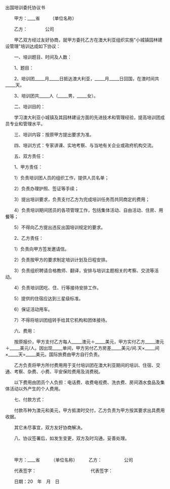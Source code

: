 



出国培训委托协议书



 

　　甲方：____省　　 （单位名称）　 

　　乙方：　　　　公司　　

　　甲乙双方经过友好协商，就甲方委托乙方在澳大利亚组织实施"小城镇园林建设管理"培训达成如下协议：

　　一、培训题目、时间及人数：

　　1、题目：

　　2、培训团_____月_____日抵达澳大利亚，_____月_____日回国，在澳时间共_____天。

　　3、培训团共_____人（_____男，_____女）。

　　二、培训目的：

　　学习澳大利亚小城镇及其园林建设方面的先进技术和管理经验，提高培训团成员专业和管理水平。

　　三、培训内容：按原甲方提出要求为准。

　　四、培训方式：专家讲课、实地考察、与当地有关企业或政府机构交流。

　　五、双方责任：

　　1、甲方责任：

　　1）负责培训团人员的组织工作，提供人员名单；

　　2）负责办理护照、签证等手续；

　　3）提出培训要求，负责支付乙方为完成培训任务而共同商定的费用；

　　4）负责培训期间团员的各项管理工作，包括集体活动、自由活动、住房、用餐等；

　　5）不得向乙方提出违反出国培训规定的要求。

　　2、乙方责任：

　　1）负责向甲方签发邀请信。

　　2）负责按甲方的要求制定培训计划及日程安排。

　　3）负责组织聘请合格教师、翻译，安排与培训主题相关的考察、交流等活动。

　　4）负责培训团吃、住、行等接待安排工作。

　　5）提供的住宿应达到三星级标准。

　　6）保证活动用车。

　　7）不得将培训团组转手给其它机构和团体接待。

　　六、费用：

　　按原报价，甲方支付乙方每人_____澳元＋_____美元，甲方实付乙方_____澳元＋_____美元/人。因出现_____单间，甲方另付乙方房差_____美元/间.天×_____间×_____天=_____美元。国际旅费由甲方自行负责。

　　乙方负责将甲方所付费用用于支付培训团在澳大利亚期间的培训、住宿、交通、考察、杂费、小费、平安保险费用及消费税。

　　以下费用由团员个人负担：电话费、收费电视费、洗衣费、房间酒水食品及集体活动以外产生的个人费用。

　　七、付款方式：

　　付款币种为澳元和美元，甲方抵澳时交付，乙方负责为甲方按其要求出具费用收据。

　　其它未尽事宜，双方友好协商解决。

　　八、协议签署后，如发生变更，双方及时沟通，妥善处理。　　

　　

　　甲方：____省　　　（单位名称）　　　乙方：　　　　　公司　　

　　代表签字：　　　　　　　　　　　　 代表签字：　　

　　日期：20　年　月　日